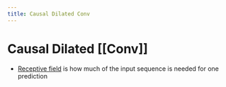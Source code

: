 ```yaml
---
title: Causal Dilated Conv
---
```


# Causal Dilated [[Conv]]
- [Receptive field](Receptive%20field.md) is how much of the input sequence is needed for one prediction




































































